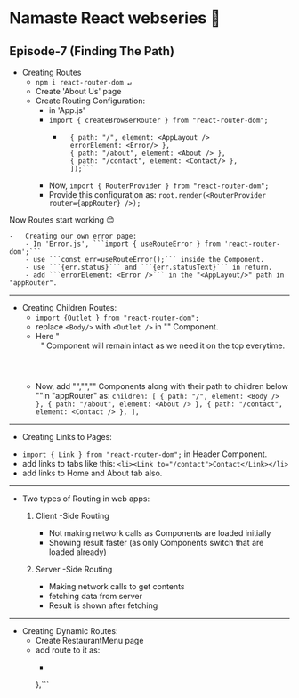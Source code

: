# Namaste React webseries 🚀

## Episode-7 (Finding The Path)
  
  * Creating Routes
    - ```npm i react-router-dom ↵``` 
    - Create 'About Us' page
    - Create Routing Configuration:
      -  in 'App.js' 
        - ```import { createBrowserRouter } from "react-router-dom";```
            - ```const appRouter = createBrowserRouter([
                { path: "/", element: <AppLayout />
                errorElement: <Error/> },
                { path: "/about", element: <About /> },
                { path: "/contact", element: <Contact/> },
                ]);```

        -   Now, ```import { RouterProvider } from "react-router-dom";```
        -   Provide this configuration as: ```root.render(<RouterProvider router={appRouter} />);```
  
  Now Routes start working 😊

    -   Creating our own error page:
        - In 'Error.js', ```import { useRouteError } from 'react-router-dom';```
        - use ```const err=useRouteError();``` inside the Component.
        - use ```{err.status}``` and ```{err.statusText}``` in return.
        - add ```errorElement: <Error />``` in the "<AppLayout/>" path in "appRouter".
  
  ------------------------------------------------------------------------------------------------------------------------
  * Creating Children Routes:
    - ```import {Outlet } from "react-router-dom";```
    - replace ```<Body/>``` with ```<Outlet />``` in "<AppLayout/>" Component.
    - Here "<Header/>" Component will remain intact as we need it on the top everytime.
    - Now, add "<Body/>","<About/>","<Contact/>" Components along with their path to children below "<AppLayout>"in "appRouter" as:
          ```children: [
      { path: "/", element: <Body /> },
      { path: "/about", element: <About /> },
      { path: "/contact", element: <Contact /> },
    ],```
  
  ------------------------------------------------------------------------------------------------------------------------
  * Creating Links to Pages:
  - ```import { Link } from "react-router-dom";``` in Header Component.
  - add links to tabs like this: ```<li><Link to="/contact">Contact</Link></li>```
  - add links to Home and About tab also.


  ------------------------------------------------------------------------------------------------------------------------
  * Two types of Routing in web apps:
    1. Client -Side Routing
        - Not making network calls as Components are loaded initially
        - Showing result faster (as only Components switch that are loaded already)
  
    2. Server -Side Routing
        - Making network calls to get contents
        - fetching data from server
        - Result is shown after fetching
--------------------------------------------------------------------------------------------------------------------------

* Creating Dynamic Routes:
  - Create RestaurantMenu page
  - add route to it as:
    -  ```{path: "/restaurants/:resId", element: <RestaurantMenu />,
    },```
    
   